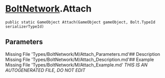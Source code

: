 # [BoltNetwork](Types/BoltNetwork.md).Attach
`public static GameObject Attach(GameObject gameObject, Bolt.TypeId serializerTypeId)`
## Parameters
Missing File 'Types/BoltNetwork/M/Attach_Parameters.md'## Description
Missing File 'Types/BoltNetwork/M/Attach_Description.md'## Example
Missing File 'Types/BoltNetwork/M/Attach_Example.md'
*THIS IS AN AUTOGENERATED FILE, DO NOT EDIT*

